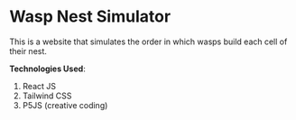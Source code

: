 # Wasp Nest Simulator
This is a website that simulates the order in which wasps build each cell of their nest.


**Technologies Used**:
1. React JS
2. Tailwind CSS
3. P5JS (creative coding)
